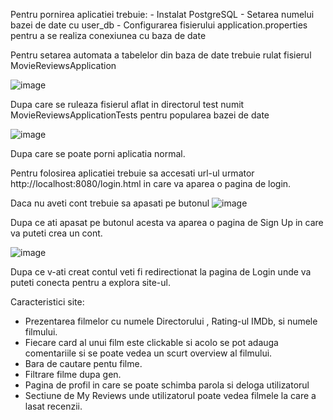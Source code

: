 Pentru pornirea aplicatiei trebuie:
      - Instalat PostgreSQL
      - Setarea numelui bazei de date cu user_db
      - Configurarea fisierului application.properties pentru a se realiza conexiunea cu baza de date

Pentru setarea automata a tabelelor din baza de date trebuie rulat fisierul MovieReviewsApplication

![image](https://github.com/user-attachments/assets/345f2a94-2e46-456a-8253-bb2ec38900b9)

Dupa care se ruleaza fisierul aflat in directorul test numit MovieReviewsApplicationTests pentru popularea bazei de date

![image](https://github.com/user-attachments/assets/68788af1-2225-42e7-bdf5-d992eee2ba9d)

Dupa care se poate porni aplicatia normal.

Pentru folosirea aplicatiei trebuie sa accesati url-ul urmator http://localhost:8080/login.html in care va aparea o pagina de login.

Daca nu aveti cont trebuie sa apasati pe butonul ![image](https://github.com/user-attachments/assets/ae012176-5c4a-4752-adbd-9e9db821d49c)

Dupa ce ati apasat pe butonul acesta va aparea o pagina de Sign Up in care va puteti crea un cont.

![image](https://github.com/user-attachments/assets/bf651cca-31ff-4a2c-ad3f-699783a609ff)

Dupa ce v-ati creat contul veti fi redirectionat la pagina de Login unde va puteti conecta pentru a explora site-ul.

Caracteristici site:
- Prezentarea filmelor cu numele Directorului , Rating-ul IMDb, si numele filmului.
- Fiecare card al unui film este clickable si acolo se pot adauga comentariile si se poate vedea un scurt overview al filmului.
- Bara de cautare pentu filme.
- Filtrare filme dupa gen.
- Pagina de profil in care se poate schimba parola si deloga utilizatorul
- Sectiune de My Reviews unde utilizatorul poate vedea filmele la care a lasat recenzii.




